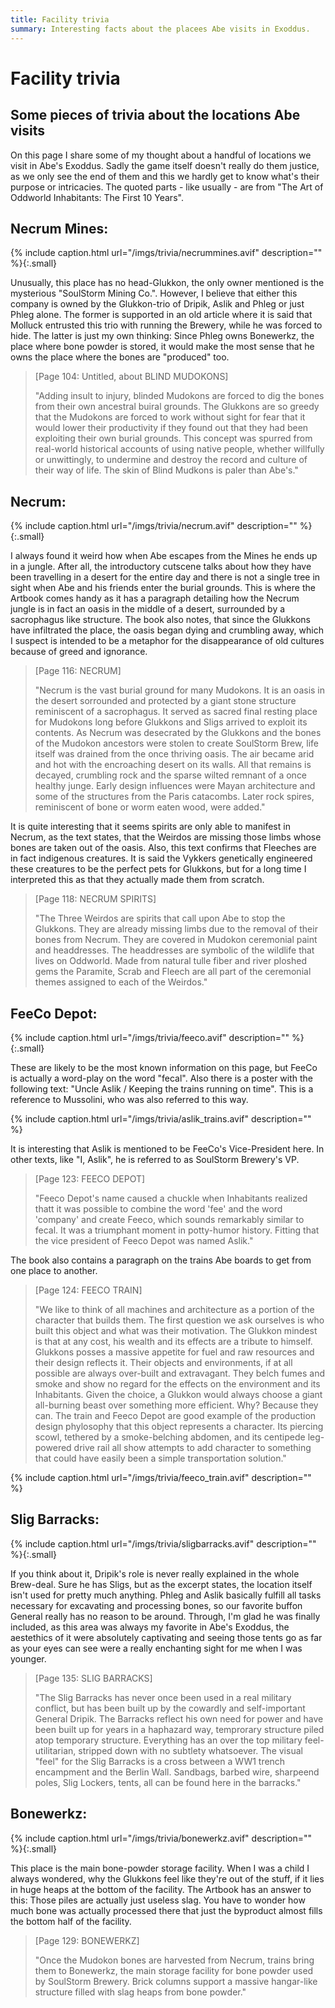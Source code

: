 ```yaml
---
title: Facility trivia
summary: Interesting facts about the placees Abe visits in Exoddus.
---
```


# Facility trivia

## Some pieces of trivia about the locations Abe visits

On this page I share some of my thought about a handful of locations we visit in
Abe's Exoddus. Sadly the game itself doesn't really do them justice, as we only
see the end of them and this we hardly get to know what's their purpose or
intricacies. The quoted parts - like usually - are from "The Art of Oddworld
Inhabitants: The First 10 Years".

## Necrum Mines:

{% include caption.html url="/imgs/trivia/necrummines.avif" description="" %}{:.small}

Unusually, this place has no head-Glukkon, the only owner mentioned is the
mysterious "SoulStorm Mining Co.". However, I believe that either this company
is owned by the Glukkon-trio of Dripik, Aslik and Phleg or just Phleg alone.
The former is supported in an old article where it is said that Molluck
entrusted this trio with running the Brewery, while he was forced to hide. The
latter is just my own thinking: Since Phleg owns Bonewerkz, the place where bone
powder is stored, it would make the most sense that he owns the place where the
bones are "produced" too.

> [Page 104: Untitled, about BLIND MUDOKONS]
>
> "Adding insult to injury, blinded Mudokons are forced to dig the bones from
> their own ancestral buiral grounds. The Glukkons are so greedy that the Mudokons
> are forced to work without sight for fear that it would lower their productivity
> if they found out that they had been exploiting their own burial grounds. This
> concept was spurred from real-world historical accounts of using native people,
> whether willfully or unwittingly, to undermine and destroy the record and
> culture of their way of life. The skin of Blind Mudkons is paler than Abe's."

## Necrum:

{% include caption.html url="/imgs/trivia/necrum.avif" description="" %}{:.small}

I always found it weird how when Abe escapes from the Mines he ends up
in a jungle. After all, the introductory cutscene talks about how they have
been travelling in a desert for the entire day and there is not a single
tree in sight when Abe and his friends enter the burial grounds. This is
where the Artbook comes handy as it has a paragraph detailing how the
Necrum jungle is in fact an oasis in the middle of a desert, surrounded by
a sacrophagus like structure. The book also notes, that since the Glukkons
have infiltrated the place, the oasis began dying and crumbling away, which
I suspect is intended to be a metaphor for the disappearance of old
cultures because of greed and ignorance.

> [Page 116: NECRUM]
>
> "Necrum is the vast burial ground for many Mudokons. It is an oasis in the
> desert sorrounded and protected by a giant stone structure reminiscent of a
> sacrophagus. It served as sacred final resting place for Mudokons long before
> Glukkons and Sligs arrived to exploit its contents. As Necrum was desecrated by
> the Glukkons and the bones of the Mudokon ancestors were stolen to create
> SoulStorm Brew, life itself was drained from the once thriving oasis. The air
> became arid and hot with the encroaching desert on its walls. All that remains
> is decayed, crumbling rock and the sparse wilted remnant of a once healthy
> junge. Early design influences were Mayan architecture and some of the
> structures from the Paris catacombs. Later rock spires, reminiscent of bone or
> worm eaten wood, were added."

It is quite interesting that it seems spirits are only able to manifest in
Necrum, as the text states, that the Weirdos are missing those limbs whose bones
are taken out of the oasis. Also, this text confirms that Fleeches are in fact
indigenous creatures. It is said the Vykkers genetically engineered these
creatures to be the perfect pets for Glukkons, but for a long time I interpreted
this as that they actually made them from scratch.

> [Page 118: NECRUM SPIRITS]
>
> "The Three Weirdos are spirits that call upon Abe to stop the Glukkons. They are
> already missing limbs due to the removal of their bones from Necrum. They are
> covered in Mudokon ceremonial paint and headdresses. The headdresses are
> symbolic of the wildlife that lives on Oddworld. Made from natural tulle fiber
> and river ploshed gems the Paramite, Scrab and Fleech are all part of the
> ceremonial themes assigned to each of the Weirdos."

## FeeCo Depot:

{% include caption.html url="/imgs/trivia/feeco.avif" description="" %}{:.small}

These are likely to be the most known information on this page, but FeeCo is
actually a word-play on the word "fecal". Also there is a poster with the
following text: "Uncle Aslik / Keeping the trains running on time". This is a
reference to Mussolini, who was also referred to this way.

{% include caption.html url="/imgs/trivia/aslik_trains.avif" description="" %}

It is interesting that Aslik is mentioned to be FeeCo's Vice-President here. In
other texts, like "I, Aslik", he is referred to as SoulStorm Brewery's VP.

> [Page 123: FEECO DEPOT]
>
> "Feeco Depot's name caused a chuckle when
> Inhabitants realized thatt it was possible to combine the word 'fee' and
> the word 'company' and create Feeco, which sounds remarkably similar to
> fecal. It was a triumphant moment in potty-humor history. Fitting that the
> vice president of Feeco Depot was named Aslik."

The book also contains a paragraph on the trains Abe boards to get from one place to another.

> [Page 124: FEECO TRAIN]
>
> "We like to think of all machines and
> architecture as a portion of the character that builds them. The first
> question we ask ourselves is who built this object and what was their
> motivation. The Glukkon mindest is that at any cost, his wealth and its
> effects are a tribute to himself. Glukkons posses a massive appetite for
> fuel and raw resources and their design reflects it. Their objects and
> environments, if at all possible are always over-built and extravagant.
> They belch fumes and smoke and show no regard for the effects on the
> environment and its Inhabitants. Given the choice, a Glukkon would always
> choose a giant all-burning beast over something more efficient. Why?
> Because they can. The train and Feeco Depot are good example of the
> production design phylosophy that this object represents a character. Its
> piercing scowl, tethered by a smoke-belching abdomen, and its centipede
> leg-powered drive rail all show attempts to add character to something
> that could have easily been a simple transportation solution."

{% include caption.html url="/imgs/trivia/feeco_train.avif" description="" %}

## Slig Barracks:

{% include caption.html url="/imgs/trivia/sligbarracks.avif" description="" %}{:.small}

If you think about it, Dripik's role is never really explained in the
whole Brew-deal. Sure he has Sligs, but as the excerpt states, the location
itself isn't used for pretty much anything. Phleg and Aslik basically
fulfill all tasks necessary for excavating and processing bones, so our
favorite buffon General really has no reason to be around. Through, I'm glad
he was finally included, as this area was always my favorite in Abe's
Exoddus, the aestethics of it were absolutely captivating and seeing those
tents go as far as your eyes can see were a really enchanting sight for me
when I was younger.

> [Page 135: SLIG BARRACKS]
>
> "The Slig Barracks has never once been used in a real military conflict, but has
> been built up by the cowardly and self-important General Dripik. The Barracks
> reflect his own need for power and have been built up for years in a haphazard
> way, temprorary structure piled atop temporary structure. Everything has an over
> the top military feel-utilitarian, stripped down with no subtlety whatsoever.
> The visual "feel" for the Slig Barracks is a cross between a WW1 trench
> encampment and the Berlin Wall. Sandbags, barbed wire, sharpeend poles, Slig
> Lockers, tents, all can be found here in the barracks."

## Bonewerkz:

{% include caption.html url="/imgs/trivia/bonewerkz.avif" description="" %}{:.small}

This place is the main bone-powder storage facility. When I was a child I always
wondered, why the Glukkons feel like they're out of the stuff, if it lies in
huge heaps at the bottom of the facility. The Artbook has an answer to this:
Those piles are actually just useless slag. You have to wonder how much bone was
actually processed there that just the byproduct almost fills the bottom half of
the facility.

> [Page 129: BONEWERKZ]
>
> "Once the Mudokon bones are harvested from Necrum, trains bring them to
> Bonewerkz, the main storage facility for bone powder used by SoulStorm Brewery.
> Brick columns support a massive hangar-like structure filled with slag heaps
> from bone powder."
